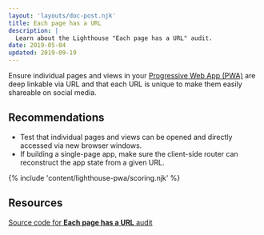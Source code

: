 ```yaml
---
layout: 'layouts/doc-post.njk'
title: Each page has a URL
description: |
  Learn about the Lighthouse "Each page has a URL" audit.
date: 2019-05-04
updated: 2019-09-19
---
```


Ensure individual pages and views in your
[Progressive Web App (PWA)](https://web.dev/progressive-web-apps/#make-it-installable)
are deep linkable via URL and that each URL is unique
to make them easily shareable on social media.

## Recommendations

- Test that individual pages and views can be opened and
  directly accessed via new browser windows.
- If building a single-page app,
  make sure the client-side router can reconstruct the app state from a given URL.

{% include 'content/lighthouse-pwa/scoring.njk' %}

## Resources

[Source code for **Each page has a URL** audit](https://github.com/GoogleChrome/lighthouse/blob/master/lighthouse-core/audits/manual/pwa-each-page-has-url.js)
